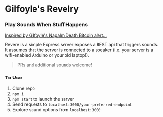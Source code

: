 # Gilfoyle's Revelry
### Play Sounds When Stuff Happens

[Inspired by Gilfoyle's Napalm Death Bitcoin alert...](https://www.youtube.com/watch?v=ybGOT4d2Hs8)

Revere is a simple Express server exposes a REST api that triggers sounds. It assumes that the server is connected to a speaker (i.e. your server is a wifi-enabled Arduino or your old laptop!).

> PRs and additional sounds welcome!

### To Use
1. Clone repo
2. ```npm i```
3. ```npm start``` to launch the server
4. Send requests to ```localhost:3000/your-preferred-endpoint```
5. Explore sound options from ```localhost:3000```
